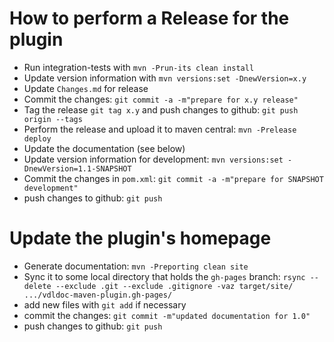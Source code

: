 # How to perform a Release for the plugin

* Run integration-tests with `mvn -Prun-its clean install`
* Update version information with `mvn versions:set -DnewVersion=x.y`
* Update `Changes.md` for release
* Commit the changes: `git commit -a -m"prepare for x.y release"`
* Tag the release `git tag x.y` and push changes to github: `git push origin --tags`
* Perform the release and upload it to maven central: `mvn -Prelease deploy`
* Update the documentation (see below)
* Update version information for development: `mvn versions:set -DnewVersion=1.1-SNAPSHOT`
* Commit the changes in `pom.xml`: `git commit -a -m"prepare for SNAPSHOT development"`
* push changes to github: `git push`

# Update the plugin's homepage

* Generate documentation: `mvn -Preporting clean site`
* Sync it to some local directory that holds the `gh-pages` branch:
  `rsync --delete --exclude .git --exclude .gitignore -vaz target/site/ .../vdldoc-maven-plugin.gh-pages/`
* add new files with `git add` if necessary
* commit the changes: `git commit -m"updated documentation for 1.0"`
* push changes to github: `git push`
